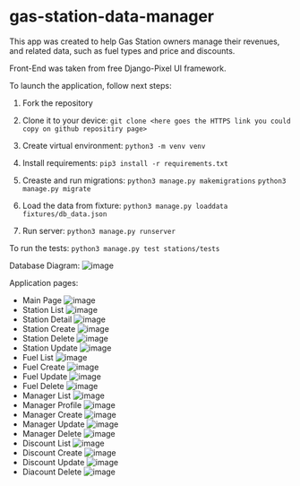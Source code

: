 # gas-station-data-manager

This app was created to help Gas Station owners manage their revenues, and related data, such as fuel types and price and discounts.

Front-End was taken from free Django-Pixel UI framework.

To launch the application, follow next steps:

1. Fork the repository

2. Clone it to your device:
`git clone <here goes the HTTPS link you could copy on github repositiry page>`

3. Create virtual environment:
`python3 -m venv venv`

4. Install requirements:
`pip3 install -r requirements.txt`

5. Creaste and run migrations:
`python3 manage.py makemigrations`
`python3 manage.py migrate`

6. Load the data from fixture:
`python3 manage.py loaddata fixtures/db_data.json`

7. Run server:
`python3 manage.py runserver`

To run the tests:
`python3 manage.py test stations/tests`

Database Diagram:
![image](https://github.com/Lyutillis/gas-station-data-manager/assets/62535257/14c58b61-77d4-48a8-b604-2de70d2e2f8b)

Application pages:
- Main Page
![image](https://github.com/Lyutillis/gas-station-data-manager/assets/62535257/c2b8e07c-aed3-41c7-b11d-4e4aeedab5f3)
- Station List
![image](https://github.com/Lyutillis/gas-station-data-manager/assets/62535257/7b0ddac4-d4a7-4171-b7b1-4b83749a1ad3)
- Station Detail
![image](https://github.com/Lyutillis/gas-station-data-manager/assets/62535257/3bf43592-88cb-4207-9eaf-dfb494df3886)
- Station Create
![image](https://github.com/Lyutillis/gas-station-data-manager/assets/62535257/5850f245-0f1c-416c-ae9c-47c760ddcf85)
- Station Delete
![image](https://github.com/Lyutillis/gas-station-data-manager/assets/62535257/c55888b0-497a-45be-8589-3106f2ef238a)
- Station Update
![image](https://github.com/Lyutillis/gas-station-data-manager/assets/62535257/7c6b69ae-5e69-48ab-a02f-3ca84b4ab079)
- Fuel List
![image](https://github.com/Lyutillis/gas-station-data-manager/assets/62535257/fdd81113-b9f3-4753-b04e-65f016f7bcfb)
- Fuel Create
![image](https://github.com/Lyutillis/gas-station-data-manager/assets/62535257/ecc8e8e6-be38-44a2-a1cf-b69bd396a0a5)
- Fuel Update
![image](https://github.com/Lyutillis/gas-station-data-manager/assets/62535257/91d38de5-102c-4eca-aca3-570c3d5ecf0a)
- Fuel Delete
![image](https://github.com/Lyutillis/gas-station-data-manager/assets/62535257/8d84a866-1332-4d80-8242-8ca1644af4bb)
- Manager List
![image](https://github.com/Lyutillis/gas-station-data-manager/assets/62535257/46490a03-6bfd-4fc7-8c3c-d66a7d0004ef)
- Manager Profile
![image](https://github.com/Lyutillis/gas-station-data-manager/assets/62535257/5a78b2a9-b5e3-4161-bfee-9c632c653495)
- Manager Create
![image](https://github.com/Lyutillis/gas-station-data-manager/assets/62535257/a8b80548-230c-47b4-9f40-db034a3ed6c6)
- Manager Update
![image](https://github.com/Lyutillis/gas-station-data-manager/assets/62535257/4d450a0f-cfed-4d29-9976-ff35a1b3612e)
- Manager Delete
![image](https://github.com/Lyutillis/gas-station-data-manager/assets/62535257/b4a1a20d-ccc4-4de2-ab0c-8500758cd823)
- Discount List
![image](https://github.com/Lyutillis/gas-station-data-manager/assets/62535257/62fb3dce-637d-45f3-9755-a8708fdb93aa)
- Discount Create
![image](https://github.com/Lyutillis/gas-station-data-manager/assets/62535257/7b2ab562-a71d-497e-a9c3-b0e7ede262b6)
- Discount Update
![image](https://github.com/Lyutillis/gas-station-data-manager/assets/62535257/f2410816-b086-44e8-9278-b2cfc394626f)
- Diacount Delete
![image](https://github.com/Lyutillis/gas-station-data-manager/assets/62535257/c0314b6f-de3a-4690-abcb-d63a8100ad22)
